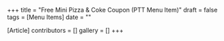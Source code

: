 +++
title = "Free Mini Pizza & Coke Coupon (PTT Menu Item)"
draft = false
tags = [Menu Items]
date = ""

[Article]
contributors = []
gallery = []
+++